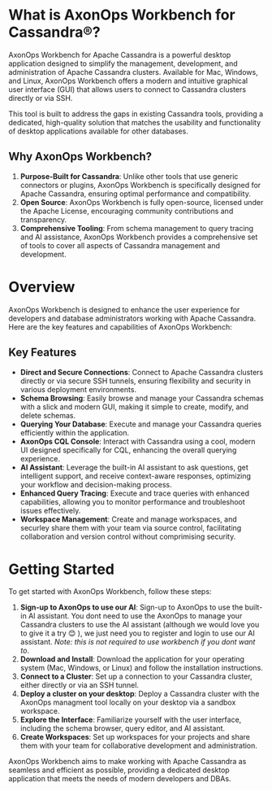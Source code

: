 # What is AxonOps Workbench for Cassandra®?

AxonOps Workbench for Apache Cassandra is a powerful desktop application designed to simplify the management, development, and administration of Apache Cassandra clusters. Available for Mac, Windows, and Linux, AxonOps Workbench offers a modern and intuitive graphical user interface (GUI) that allows users to connect to Cassandra clusters directly or via SSH. 

This tool is built to address the gaps in existing Cassandra tools, providing a dedicated, high-quality solution that matches the usability and functionality of desktop applications available for other databases.

## Why AxonOps Workbench?
1. **Purpose-Built for Cassandra**: Unlike other tools that use generic connectors or plugins, AxonOps Workbench is specifically designed for Apache Cassandra, ensuring optimal performance and compatibility.
1. **Open Source**: AxonOps Workbench is fully open-source, licensed under the Apache License, encouraging community contributions and transparency.
1. **Comprehensive Tooling**: From schema management to query tracing and AI assistance, AxonOps Workbench provides a comprehensive set of tools to cover all aspects of Cassandra management and development.

# Overview
AxonOps Workbench is designed to enhance the user experience for developers and database administrators working with Apache Cassandra. Here are the key features and capabilities of AxonOps Workbench:

## Key Features
* **Direct and Secure Connections**: Connect to Apache Cassandra clusters directly or via secure SSH tunnels, ensuring flexibility and security in various deployment environments.
* **Schema Browsing**: Easily browse and manage your Cassandra schemas with a slick and modern GUI, making it simple to create, modify, and delete schemas.
* **Querying Your Database**: Execute and manage your Cassandra queries efficiently within the application.
* **AxonOps CQL Console**: Interact with Cassandra using a cool, modern UI designed specifically for CQL, enhancing the overall querying experience.
* **AI Assistant**: Leverage the built-in AI assistant to ask questions, get intelligent support, and receive context-aware responses, optimizing your workflow and decision-making process.
* **Enhanced Query Tracing**: Execute and trace queries with enhanced capabilities, allowing you to monitor performance and troubleshoot issues effectively.
* **Workspace Management**: Create and manage workspaces, and securley share them with your team via source control, facilitating collaboration and version control without comprimising security.

# Getting Started
To get started with AxonOps Workbench, follow these steps:

1. **Sign-up to AxonOps to use our AI**: Sign-up to AxonOps to use the built-in AI assistant. You dont need to use the AxonOps to manage your Cassandra clusters to use the AI assistant (although we would love you to give it a try 😊 ), we just need you to register and login to use our AI assistant. *Note: this is not required to use workbench if you dont want to*.
1. **Download and Install**: Download the application for your operating system (Mac, Windows, or Linux) and follow the installation instructions.
1. **Connect to a Cluster**: Set up a connection to your Cassandra cluster, either directly or via an SSH tunnel.
1. **Deploy a cluster on your desktop**: Deploy a Cassandra cluster with the AxonOps managment tool locally on your desktop via a sandbox workspace.
1. **Explore the Interface**: Familiarize yourself with the user interface, including the schema browser, query editor, and AI assistant.
1. **Create Workspaces**: Set up workspaces for your projects and share them with your team for collaborative development and administration.


AxonOps Workbench aims to make working with Apache Cassandra as seamless and efficient as possible, providing a dedicated desktop application that meets the needs of modern developers and DBAs.


